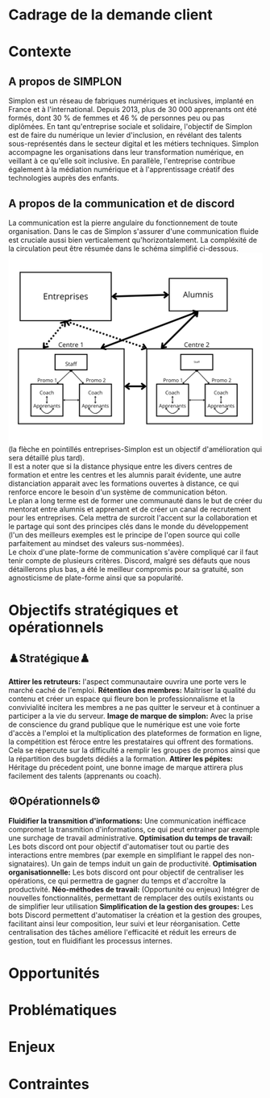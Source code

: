 # Cadrage de la demande client

# Contexte

## A propos de SIMPLON

Simplon est un réseau de fabriques numériques et inclusives, implanté en France et à l'international. Depuis 2013, plus de 30 000 apprenants ont été formés, dont 30 % de femmes et 46 % de personnes peu ou pas diplômées. En tant qu'entreprise sociale et solidaire, l'objectif de Simplon est de faire du numérique un levier d'inclusion, en révélant des talents sous-représentés dans le secteur digital et les métiers techniques. Simplon accompagne les organisations dans leur transformation numérique, en veillant à ce qu'elle soit inclusive. En parallèle, l'entreprise contribue également à la médiation numérique et à l'apprentissage créatif des technologies auprès des enfants.

## A propos de la communication et de discord

La communication est la pierre angulaire du fonctionnement de toute organisation. Dans le cas de Simplon s'assurer d'une communication fluide est cruciale aussi bien verticalement qu'horizontalement. La compléxité de la circulation peut être résumée dans le schéma simplifié ci-dessous.
![image](/./assets/img/schema-communication.png)
(la flèche en pointillés entreprises-Simplon est un objectif d'amélioration qui sera détaillé plus tard).<br>
Il est a noter que si la distance physique entre les divers centres de formation et entre les centres et les alumnis parait évidente, une autre distanciation apparait avec les formations ouvertes à distance, ce qui renforce encore le besoin d'un système de communication béton.<br>
Le plan a long terme est de former une communauté dans le but de créer du mentorat entre alumnis et apprenant et de créer un canal de recrutement pour les entreprises. Cela mettra de surcroit l'accent sur la collaboration et le partage qui sont des principes clés dans le monde du développement (l'un des meilleurs exemples est le principe de l'open source qui colle parfaitement au mindset des valeurs sus-nommées).<br>
Le choix d'une plate-forme de communication s'avère compliqué car il faut tenir compte de plusieurs critères. Discord, malgré ses défauts que nous détaillerons plus bas, a été le meilleur compromis pour sa gratuité, son agnosticisme de plate-forme ainsi que sa popularité.

# Objectifs stratégiques et opérationnels

## ♟️Stratégique♟️
**Attirer les retruteurs:** l'aspect communautaire ouvrira une porte vers le marché caché de l'emploi. 
**Rétention des membres:** Maitriser la qualité du contenu et créer un espace qui fleure bon le professionnalisme et la convivialité incitera les membres a ne pas quitter le serveur et à continuer a participer a la vie du serveur.
**Image de marque de simplon:** Avec la prise de conscience du grand publique que le numérique est une voie forte d'accès a l'emploi et la multiplication des plateformes de formation en ligne, la compétition est féroce entre les prestataires qui offrent des formations. Cela se répercute sur la difficulté a remplir les groupes de promos ainsi que la répartition des bugdets dédiés a la formation. 
**Attirer les pépites:** Héritage du précedent point, une bonne image de marque attirera plus facilement des talents (apprenants ou coach). 

## ⚙️Opérationnels⚙️
**Fluidifier la transmition d'informations:** Une communication inéfficace compromet la transmition d'informations, ce qui peut entrainer par exemple une surchage de travail administrative.
**Optimisation du temps de travail:** Les bots discord ont pour objectif d'automatiser tout ou partie des interactions entre membres (par exemple en simplifiant le rappel des non-signataires). Un gain de temps induit un gain de productivité.
**Optimisation organisationnelle:** Les bots discord ont pour objectif de centraliser les opérations, ce qui permettra de gagner du temps et d'accroître la productivité.
**Néo-méthodes de travail:** (Opportunité ou enjeux) Intégrer de nouvelles fonctionnalités, permettant de remplacer des outils existants ou de simplifier leur utilisation
**Simplification de la gestion des groupes:** Les bots Discord permettent d'automatiser la création et la gestion des groupes, facilitant ainsi leur composition, leur suivi et leur réorganisation. Cette centralisation des tâches améliore l'efficacité et réduit les erreurs de gestion, tout en fluidifiant les processus internes.

# Opportunités

# Problématiques

# Enjeux



# Contraintes